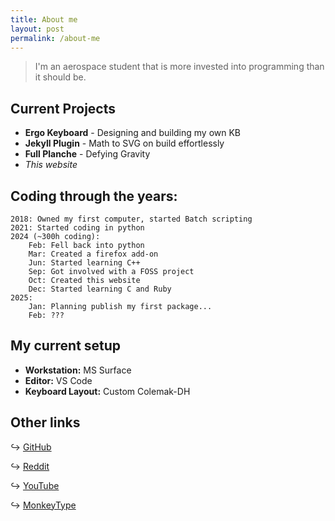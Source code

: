 ```yaml
---
title: About me
layout: post
permalink: /about-me
---
```


> I'm an aerospace student that is more invested into programming than it should be. 

## Current Projects

- **Ergo Keyboard** - Designing and building my own KB
- **Jekyll Plugin** - Math to SVG on build effortlessly
- **Full Planche** - Defying Gravity
- *This website*

## Coding through the years:

```
2018: Owned my first computer, started Batch scripting
2021: Started coding in python
2024 (~300h coding):
    Feb: Fell back into python
    Mar: Created a firefox add-on
    Jun: Started learning C++
    Sep: Got involved with a FOSS project
    Oct: Created this website
    Dec: Started learning C and Ruby
2025: 
    Jan: Planning publish my first package...
    Feb: ???
```

## My current setup

- **Workstation:** MS Surface
- **Editor:** VS Code
- **Keyboard Layout:** Custom Colemak-DH

## Other links

↪ [GitHub](https://github.com/Perseus333)

↪ [Reddit](https://www.reddit.com/user/Perseus-Lynx/)

↪ [YouTube](https://www.youtube.com/channel/UCdHzS2hrSC5ovPpvxNnuZWg)

↪ [MonkeyType](https://monkeytype.com/profile/P3RSEUS_LYNX)
